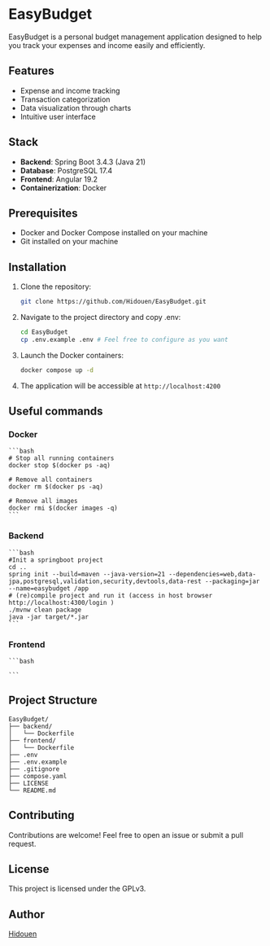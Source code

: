 # EasyBudget

EasyBudget is a personal budget management application designed to help you track your expenses and income easily and efficiently.

## Features

* Expense and income tracking
* Transaction categorization
* Data visualization through charts
* Intuitive user interface

## Stack

* **Backend**: Spring Boot 3.4.3 (Java 21)
* **Database**: PostgreSQL 17.4
* **Frontend**: Angular 19.2
* **Containerization**: Docker

## Prerequisites

* Docker and Docker Compose installed on your machine
* Git installed on your machine

## Installation

1. Clone the repository:

    ```bash
    git clone https://github.com/Hidouen/EasyBudget.git
    ```

2. Navigate to the project directory and copy .env:

    ```bash
    cd EasyBudget
    cp .env.example .env # Feel free to configure as you want
    ```

3. Launch the Docker containers:

    ```bash
    docker compose up -d
    ```

4. The application will be accessible at `http://localhost:4200`

## Useful commands

### Docker

    ```bash
    # Stop all running containers
    docker stop $(docker ps -aq)

    # Remove all containers
    docker rm $(docker ps -aq)

    # Remove all images
    docker rmi $(docker images -q)
    ```

### Backend

    ```bash
    #Init a springboot project
    cd .. 
    spring init --build=maven --java-version=21 --dependencies=web,data-jpa,postgresql,validation,security,devtools,data-rest --packaging=jar --name=easybudget /app
    # (re)compile project and run it (access in host browser http://localhost:4300/login )
    ./mvnw clean package
    java -jar target/*.jar
    ```

### Frontend

    ```bash

    ```

## Project Structure

```
EasyBudget/
├── backend/
│   └── Dockerfile
├── frontend/
│   └── Dockerfile
├── .env
├── .env.example
├── .gitignore
├── compose.yaml
├── LICENSE
└── README.md
```

## Contributing

Contributions are welcome! Feel free to open an issue or submit a pull request.

## License

This project is licensed under the GPLv3.

## Author

[Hidouen](https://www.linkedin.com/in/hidouen-akoh/)